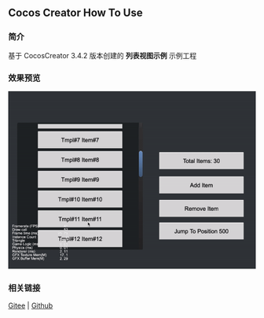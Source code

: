 ## Cocos Creator How To Use

### 简介

基于 CocosCreator 3.4.2 版本创建的 **列表视图示例** 示例工程

### 效果预览
![image](../../gif/202203/2022030202.gif)

### 相关链接
[Gitee](https://gitee.com/mirrors_cocos-creator/example-cases/tree/v2.4.3/assets/cases/02_ui/05_listView) | [Github](https://github.com/cocos-creator/example-cases/tree/v2.4.3/assets/cases/02_ui/05_listView)